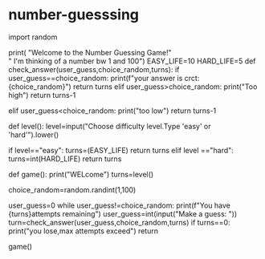 # number-guesssing

import random

print(
  "Welcome to the Number Guessing Game!"   
  "   I'm thinking of a number bw 1 and 100")
EASY_LIFE=10
HARD_LIFE=5
def check_answer(user_guess,choice_random,turns):
  if user_guess==choice_random:
    print(f"your answer is crct: {choice_random}")
    return turns
  elif user_guess>choice_random:
    print("Too high")
    return turns-1
   
    
  elif user_guess<choice_random:
      print("too low")
      return turns-1
  
      
def level():
  level=input("Choose difficulty level.Type 'easy' or 'hard'").lower()
  
  if level=="easy":
     turns=(EASY_LIFE)
     return turns
  elif  level =="hard":
     turns=int(HARD_LIFE)
     return turns


def game():
 print("WELcome")
 turns=level()

 
 choice_random=random.randint(1,100)

 
 user_guess=0
 while user_guess!=choice_random:
        print(f"You have  {turns}attempts remaining")
        user_guess=int(input("Make a guess: "))
        turn=check_answer(user_guess,choice_random,turns)
        if turns==0:
            print("you lose,max attempts exceed")
            return
        
game()   

